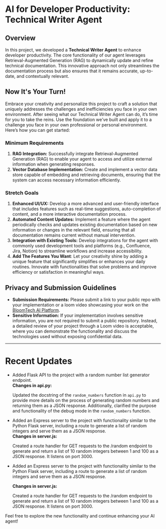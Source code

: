 # AI for Developer Productivity: Technical Writer Agent

## Overview
In this project, we developed a **Technical Writer Agent** to enhance developer productivity. The core functionality of our agent leverages Retrieval-Augmented Generation (RAG) to dynamically update and refine technical documentation. This innovative approach not only streamlines the documentation process but also ensures that it remains accurate, up-to-date, and contextually relevant.

## Now It's Your Turn!
Embrace your creativity and personalize this project to craft a solution that uniquely addresses the challenges and inefficiencies you face in your own environment. After seeing what our Technical Writer Agent can do, it’s time for you to take the reins. Use the foundation we’ve built and apply it to a challenge you face in your own professional or personal environment. Here’s how you can get started:

### Minimum Requirements
1. **RAG Integration:** Successfully integrate Retrieval-Augmented Generation (RAG) to enable your agent to access and utilize external information when generating responses.
2. **Vector Database Implementation:** Create and implement a vector data store capable of embedding and retrieving documents, ensuring that the system can access necessary information efficiently.

### Stretch Goals
1. **Enhanced UI/UX:** Develop a more advanced and user-friendly interface that includes features such as real-time suggestions, auto-completion of content, and a more interactive documentation process.
2. **Automated Content Updates:** Implement a feature where the agent periodically checks and updates existing documentation based on new information or changes in the relevant field, ensuring that all documentation remains current without manual intervention.
3. **Integration with Existing Tools:** Develop integrations for the agent with commonly used development tools and platforms (e.g., Confluence, Jira, Notion) to streamline workflows and increase accessibility.
4. **Add The Features You Want**: Let your creativity shine by adding a unique feature that significantly simplifies or enhances your daily routines. Innovate with functionalities that solve problems and improve efficiency or satisfaction in meaningful ways.

## Privacy and Submission Guidelines
- **Submission Requirements:** Please submit a link to your public repo with your implementation or a loom video showcasing your work on the [BloomTech AI Platform](app.bloomtech.com).
- **Sensitive Information:** If your implementation involves sensitive information, you are not required to submit a public repository. Instead, a detailed review of your project through a Loom video is acceptable, where you can demonstrate the functionality and discuss the technologies used without exposing confidential data.

---

# Recent Updates
- Added Flask API to the project with a random number list generator endpoint.  
  **Changes in api.py:**
  
  Updated the docstring of the `random_numbers` function in `api.py` to provide more details on the process of generating random numbers and returning them as a JSON response. Additionally, clarified the purpose and functionality of the debug mode in the `random_numbers` function.

- Added an Express server to the project with functionality similar to the Python Flask server, including a route to generate a list of random integers and serve them as a JSON response.  
  **Changes in server.js:**
  
  Created a route handler for GET requests to the /random endpoint to generate and return a list of 10 random integers between 1 and 100 as a JSON response. It listens on port 3000.

- Added an Express server to the project with functionality similar to the Python Flask server, including a route to generate a list of random integers and serve them as a JSON response.
  
  **Changes in server.js:**
  
  Created a route handler for GET requests to the /random endpoint to generate and return a list of 10 random integers between 1 and 100 as a JSON response. It listens on port 3000.

Feel free to explore the new functionality and continue enhancing your AI agent!